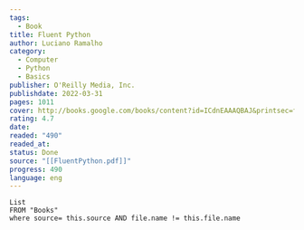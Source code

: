 ```yaml
---
tags:
  - Book
title: Fluent Python
author: Luciano Ramalho
category:
  - Computer
  - Python
  - Basics
publisher: O'Reilly Media, Inc.
publishdate: 2022-03-31
pages: 1011
cover: http://books.google.com/books/content?id=ICdnEAAAQBAJ&printsec=frontcover&img=1&zoom=1&edge=curl&source=gbs_api
rating: 4.7
date: 
readed: "490"
readed_at: 
status: Done
source: "[[FluentPython.pdf]]"
progress: 490
language: eng
---
```

```dataview
List 
FROM "Books"
where source= this.source AND file.name != this.file.name
```